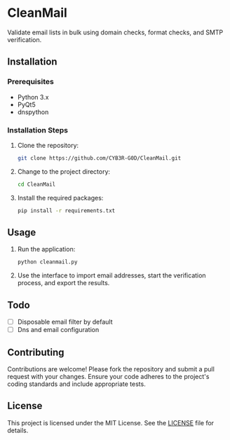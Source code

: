 # CleanMail

 Validate email lists in bulk using domain checks, format checks, and SMTP verification.

## Installation

### Prerequisites

- Python 3.x
- PyQt5
- dnspython

### Installation Steps

1. Clone the repository:
    ```sh
    git clone https://github.com/CYB3R-G0D/CleanMail.git
    ```

2. Change to the project directory:
    ```sh
    cd CleanMail
    ```

3. Install the required packages:
    ```sh
    pip install -r requirements.txt
    ```

## Usage

1. Run the application:
    ```sh
    python cleanmail.py
    ```

2. Use the interface to import email addresses, start the verification process, and export the results.

## Todo
- [ ] Disposable email filter by default
- [ ] Dns and email configuration

## Contributing

Contributions are welcome! Please fork the repository and submit a pull request with your changes. Ensure your code adheres to the project's coding standards and include appropriate tests.

## License

This project is licensed under the MIT License. See the [LICENSE](LICENSE) file for details.
